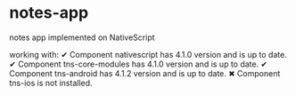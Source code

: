 # notes-app
notes app implemented on NativeScript

working with:
✔ Component nativescript has 4.1.0 version and is up to date.
✔ Component tns-core-modules has 4.1.0 version and is up to date.
✔ Component tns-android has 4.1.2 version and is up to date.
✖ Component tns-ios is not installed.

